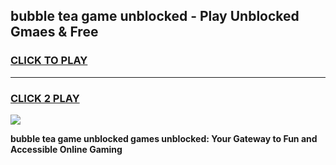 
## bubble tea game unblocked - Play Unblocked Gmaes & Free
<h3>
<a href="https://premium.freeplayer.one?title=bubble_tea_game_unblocked&ref=19F">CLICK TO PLAY</a></h3>
<hr>

<h3>
<a href="https://premium.freeplayer.one?title=bubble_tea_game_unblocked&ref=19F">CLICK 2 PLAY</a>
  
</h3>

<a href="https://premium.freeplayer.one?title=bubble_tea_game_unblocked&ref=19F/"><img src="https://clearcache.store/games.png"></a>


**bubble tea game unblocked games unblocked: Your Gateway to Fun and Accessible Online Gaming**
